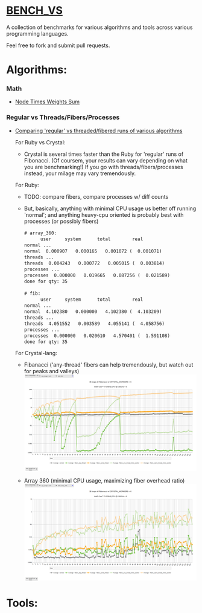 # [BENCH_VS](https://github.com/drhuffman12/bench_vs)

A collection of benchmarks for various algorithms and tools across various programming languages.

Feel free to fork and submit pull requests.

# Algorithms:

### Math

- [Node Times Weights Sum](./math/nodes_times_weights_sum/README.md)

### Regular vs Threads/Fibers/Processes

- [Comparing 'regular' vs threaded/fibered runs of various algorithms](threads/README.md)

  For Ruby vs Crystal:

  - Crystal is several times faster than the Ruby for 'regular' runs of Fibonacci. (Of coursem, your results can vary depending on what you are benchmarking!) If you go with threads/fibers/processes instead, your milage may vary tremendously.

  For Ruby:

  - TODO: compare fibers, compare processes w/ diff counts

  - But, basically, anything with minimal CPU usage us better off running 'normal';
    and anything heavy-cpu oriented is probably best with processes (or possibly fibers)

    ```
    # array_360:
          user     system      total        real
    normal ...
    normal  0.000907   0.000165   0.001072 (  0.001071)
    threads ...
    threads  0.004243   0.000772   0.005015 (  0.003814)
    processes ...
    processes  0.000000   0.019665   0.087256 (  0.021589)
    done for qty: 35

    # fib:
          user     system      total        real
    normal ...
    normal  4.102380   0.000000   4.102380 (  4.103209)
    threads ...
    threads  4.051552   0.003589   4.055141 (  4.058756)
    processes ...
    processes  0.000000   0.020610   4.570401 (  1.591108)
    done for qty: 35
    ```

  For Crystal-lang:
  
  - Fibanacci ('any-thread' fibers can help tremendously, but watch out for peaks and valleys)
    ![Fibanacci](threads/crystal/results/intel_i7-6700HQ_aka_8_cores/max128workers/bench.cr.fib.png)
  
  - Array 360 (minimal CPU usage, maximizing fiber overhead ratio)
    ![Array 360](threads/crystal/results/intel_i7-6700HQ_aka_8_cores/max128workers/bench.cr.array_360.png)

# Tools:
